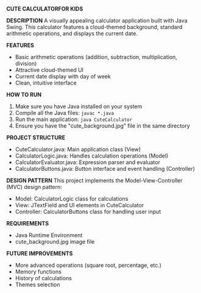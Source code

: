 **CUTE CALCULATORFOR KIDS**

**DESCRIPTION**
A visually appealing calculator application built with Java Swing. This calculator features a cloud-themed background, standard arithmetic operations, and displays the current date.

**FEATURES**
- Basic arithmetic operations (addition, subtraction, multiplication, division)
- Attractive cloud-themed UI
- Current date display with day of week
- Clean, intuitive interface

**HOW TO RUN**
1. Make sure you have Java installed on your system
2. Compile all the Java files: `javac *.java`
3. Run the main application: `java CuteCalculator`
4. Ensure you have the "cute_background.jpg" file in the same directory

**PROJECT STRUCTURE**
- CuteCalculator.java: Main application class (View)
- CalculatorLogic.java: Handles calculation operations (Model)
- CalculatorEvaluator.java: Expression parser and evaluator
- CalculatorButtons.java: Button interface and event handling (Controller)

**DESIGN PATTERN**
This project implements the Model-View-Controller (MVC) design pattern:
- Model: CalculatorLogic class for calculations
- View: JTextField and UI elements in CuteCalculator
- Controller: CalculatorButtons class for handling user input

**REQUIREMENTS**
- Java Runtime Environment
- cute_background.jpg image file

**FUTURE IMPROVEMENTS**
- More advanced operations (square root, percentage, etc.)
- Memory functions
- History of calculations
- Themes selection
